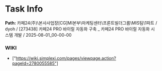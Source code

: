 # Task Info

**Path:** 카페24(주)\본사사업장\[CG]MI본부\마케팅센터\프론트빌더그룹\MIS팀\1파트 / dyoh / [273438] 카페24 PRO 바이럴 자동화 구축 _ 카페24 PRO 바이럴 자동화 시스템 개발 / 2025-08-01_00-00-00

### WIKI
- ["https://wiki.simplexi.com/pages/viewpage.action?pageId=2780055585"]

